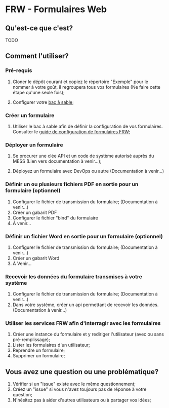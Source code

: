 # FRW - Formulaires Web

## Qu'est-ce que c'est?
TODO


## Comment l'utiliser?
### Pré-requis

1. Cloner le dépôt courant et copiez le répertoire "Exemple" pour le nommer à votre goût, il regroupera tous vos formulaires (Ne faire cette étape qu'une seule fois);

1. Configurer votre [bac à sable](https://formulaires.it.mtess.gouv.qc.ca/Form/1/P700U/0/N/#p=2);

### Créer un formulaire
  
1. Utiliser le bac à sable afin de définir la configuration de vos formulaires. Consulter le [guide de configuration de formulaires FRW](https://formulaires.it.mtess.gouv.qc.ca/Form/1/P700U/0/N); 

### Déployer un formulaire

1. Se procurer une clée API et un code de système autorisé auprès du MESS (Lien vers documentation à venir...);
   
1. Déployez un formulaire avec DevOps ou autre (Documentation à venir...)
 
### Définir un ou plusieurs fichiers PDF en sortie pour un formulaire (optionnel)
1. Configurer le fichier de transmission du formulaire; (Documentation à venir...) 
1. Créer un gabarit PDF 
1. Configurer le fichier "bind" du formulaire
1. À venir...

### Définir un fichier Word en sortie pour un formulaire (optionnel)
1. Configurer le fichier de transmission du formulaire; (Documentation à venir...) 
1. Créer un gabarit Word 
1. À Venir...

### Recevoir les données du formulaire transmises à votre système
1. Configurer le fichier de transmission du formulaire; (Documentation à venir...) 
1. Dans votre système, créer un api permettant de recevoir les données. (Documentation à venir...) 

### Utiliser les services FRW afin d'interragir avec les formulaires
1. Créer une instance du formulaire et y rediriger l'utilisateur (avec ou sans pré-remplissage);
1. Lister les formulaires d'un utilisateur;
1. Reprendre un formulaire;
1. Supprimer un formulaire;




## Vous avez une question ou une problématique?

1. Vérifier si un "issue" existe avec le même questionnement;
1. Créez un "issue" si vous n'avez toujours pas de réponse à votre question;
1. N'hésitez pas à aider d'autres utilisateurs ou à partager vos idées;

